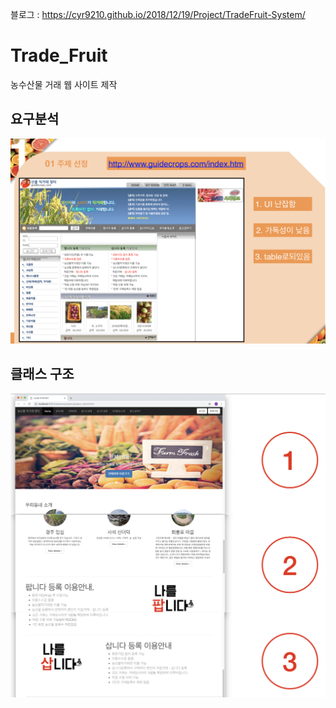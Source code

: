 블로그 : https://cyr9210.github.io/2018/12/19/Project/TradeFruit-System/

# Trade_Fruit

농수산물 거래 웹 사이트 제작


## 요구분석

![image](./static/image01.png)

## 클래스 구조

![image](./static/image02.png)
